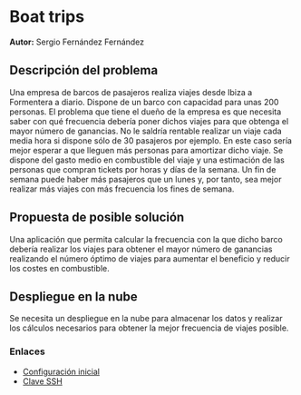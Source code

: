 # Boat trips
**Autor:** Sergio Fernández Fernández

## Descripción del problema
Una empresa de barcos de pasajeros realiza viajes desde Ibiza a Formentera a diario. Dispone de un barco con capacidad para unas 200 personas. El problema que tiene el dueño de la empresa es que necesita saber con qué frecuencia debería poner dichos viajes para que obtenga el mayor número de ganancias. No le saldría rentable realizar un viaje cada media hora si dispone sólo de 30 pasajeros por ejemplo. En este caso sería mejor esperar a que lleguen más personas para amortizar dicho viaje. Se dispone del gasto medio en combustible del viaje y una estimación de las personas que compran tickets por horas y días de la semana. Un fin de semana puede haber más pasajeros que un lunes y, por tanto, sea mejor realizar más viajes con más frecuencia los fines de semana.
## Propuesta de posible solución
Una aplicación que permita calcular la frecuencia con la que dicho barco debería realizar los viajes para obtener el mayor número de ganancias realizando el número óptimo de viajes para aumentar el beneficio y reducir los costes en combustible.

## Despliegue en la nube
Se necesita un despliegue en la nube para almacenar los datos y realizar los cálculos necesarios para obtener la mejor frecuencia de viajes posible.

### Enlaces

- [Configuración inicial](https://github.com/sergioffdez/PDF_Cloud/blob/Objetivo-0/docs/config-git.png)
- [Clave SSH](https://github.com/sergioffdez/PDF_Cloud/blob/Objetivo-0/docs/ssh.png)